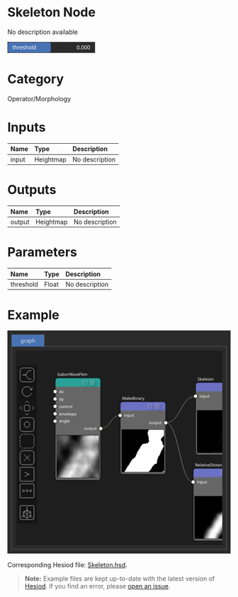 
Skeleton Node
=============


No description available



![img](../../images/nodes/Skeleton_settings.png)


# Category


Operator/Morphology
# Inputs

|Name|Type|Description|
| :--- | :--- | :--- |
|input|Heightmap|No description|

# Outputs

|Name|Type|Description|
| :--- | :--- | :--- |
|output|Heightmap|No description|

# Parameters

|Name|Type|Description|
| :--- | :--- | :--- |
|threshold|Float|No description|

# Example


![img](../../images/nodes/Skeleton_hsd_example.png)

Corresponding Hesiod file: [Skeleton.hsd](../../examples/Skeleton.hsd). 

> **Note:** Example files are kept up-to-date with the latest version of [Hesiod](https://github.com/otto-link/Hesiod).
> If you find an error, please [open an issue](https://github.com/otto-link/Hesiod/issues).

